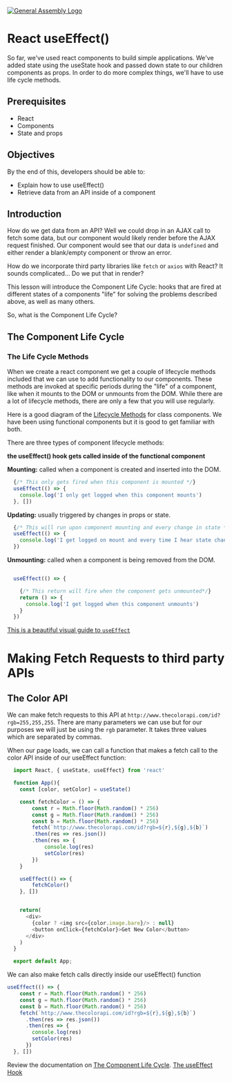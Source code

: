 [![General Assembly Logo](https://camo.githubusercontent.com/1a91b05b8f4d44b5bbfb83abac2b0996d8e26c92/687474703a2f2f692e696d6775722e636f6d2f6b6538555354712e706e67)](https://generalassemb.ly/education/web-development-immersive)

# React useEffect()

So far, we've used react components to build simple applications. We've added state using the useState hook and passed down state to our children components as props. In order to do more complex things, we'll have to use life cycle methods.

## Prerequisites

- React
- Components
- State and props

## Objectives

By the end of this, developers should be able to:

- Explain how to use useEffect()
- Retrieve data from an API inside of a component

## Introduction

How do we get data from an API? Well we could drop in an AJAX call to fetch some
data, but our component would likely render before the AJAX request finished.
Our component would see that our data is `undefined` and either render a
blank/empty component or throw an error.

How do we incorporate third party libraries like `fetch` or `axios` with React?
It sounds complicated... Do we put that in render?

This lesson will introduce the Component Life Cycle: hooks that are fired at
different states of a components "life" for solving the problems described
above, as well as many others.

So, what is the Component Life Cycle?



## The Component Life Cycle



### The Life Cycle Methods


When we create a react component we get a couple of lifecycle methods included
that we can use to add functionality to our components. These methods are
invoked at specific periods during the "life" of a component, like when it
mounts to the DOM or unmounts from the DOM. While there are a lot of lifecycle
methods, there are only a few that you will use regularly.

Here is a good diagram of the [Lifecycle Methods](https://projects.wojtekmaj.pl/react-lifecycle-methods-diagram/) for class components.
We have been using functional components but it is good to get familiar with both.

There are three types of component lifecycle methods:

**the useEffect() hook gets called inside of the functional component**

**Mounting:** called when a component is created and inserted into the DOM.

```js
  {/* This only gets fired when this component is mounted */}
  useEffect(() => {
    console.log('I only get logged when this component mounts')
  }, [])
```

**Updating:** usually triggered by changes in props or state.

```js
  {/* This will run upon component mounting and every change in state */}
  useEffect(() => {
    console.log('I get logged on mount and every time I hear state change')
  })
```


**Unmounting:** called when a component is being removed from the DOM.

```js

  useEffect(() => {

    {/* This return will fire when the component gets unmounted*/}
    return () => {
      console.log('I get logged when this component unmounts')
    }
  })
```

[This is a beautiful visual guide to `useEffect`](https://alexsidorenko.com/blog/useeffect/)

# Making Fetch Requests to third party APIs

## The Color API

We can make fetch requests to this API at `http://www.thecolorapi.com/id?rgb=255,255,255`. There are many parameters
we can use but for our purposes we will just be using the `rgb` parameter. It takes three values which are separated by commas.

When our page loads, we can call a function that makes a fetch call to the color API inside of our useEffect function:

```js
  import React, { useState, useEffect} from 'react'

  function App(){
    const [color, setColor] = useState()

    const fetchColor = () => {
        const r = Math.floor(Math.random() * 256)
        const g = Math.floor(Math.random() * 256)
        const b = Math.floor(Math.random() * 256)
        fetch(`http://www.thecolorapi.com/id?rgb=${r},${g},${b}`)
        .then(res => res.json())
        .then(res => {
            console.log(res)
            setColor(res)
        })
    }

    useEffect(() => {
        fetchColor()
    }, [])


    return(
      <div>
        {color ? <img src={color.image.bare}/> : null}
        <button onClick={fetchColor}>Get New Color</button>
      </div>
    )
  }

  export default App;

```

We can also make fetch calls directly inside our useEffect() function

```js
useEffect(() => {
    const r = Math.floor(Math.random() * 256)
    const g = Math.floor(Math.random() * 256)
    const b = Math.floor(Math.random() * 256)
    fetch(`http://www.thecolorapi.com/id?rgb=${r},${g},${b}`)
      .then(res => res.json())
      .then(res => {
        console.log(res)
        setColor(res)
      })
  }, [])


```



Review the documentation on
[The Component Life Cycle](https://reactjs.org/docs/react-component.html#the-component-lifecycle).
[The useEffect Hook](https://reactjs.org/docs/hooks-effect.html)
